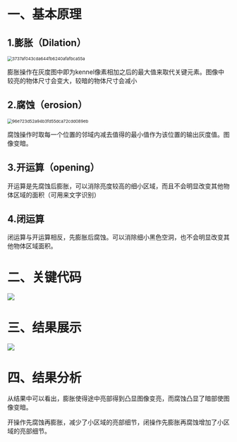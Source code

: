 # 一、基本原理

## 1.膨胀（Dilation）

<img src="https://gitee.com/kieran0625/drawing-bed/raw/master/img/3737af043cda644fb6240afafbca55a.jpg" alt="3737af043cda644fb6240afafbca55a" style="zoom: 67%;" />

膨胀操作在灰度图中即为kennel像素相加之后的最大值来取代关键元素。图像中较亮的物体尺寸会变大，较暗的物体尺寸会减小

## 2.腐蚀（erosion）

<img src="https://gitee.com/kieran0625/drawing-bed/raw/master/img/96e723d52a94b3fd55dca72cdd089eb.jpg" alt="96e723d52a94b3fd55dca72cdd089eb" style="zoom:67%;" />

腐蚀操作时取每一个位置的邻域内减去值得的最小值作为该位置的输出灰度值。图像变暗。

## 3.开运算（opening）

开运算是先腐蚀后膨胀，可以消除亮度较高的细小区域，而且不会明显改变其他物体区域的面积（可用来文字识别）

## 4.闭运算

闭运算与开运算相反，先膨胀后腐蚀。可以消除细小黑色空洞，也不会明显改变其他物体区域面积。

# 二、关键代码

![](https://gitee.com/kieran0625/drawing-bed/raw/master/img/code_mono.png)

# 三、结果展示

![](C:/Users/kieran/Desktop/%E9%A1%B9%E7%9B%AE%E4%BB%A3%E7%A0%81/Computer-vision/%E5%BD%A2%E6%80%81%E5%AD%A6%E5%BC%80%E9%97%AD/result_mono.png)

# 四、结果分析

从结果中可以看出，膨胀使得途中亮部得到凸显图像变亮，而腐蚀凸显了暗部使图像变暗。

开操作先腐蚀再膨胀，减少了小区域的亮部细节，闭操作先膨胀再腐蚀增加了小区域的亮部细节。